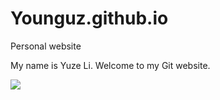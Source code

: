 # Younguz.github.io

Personal website

My name is Yuze Li. Welcome to my Git website.

![](https://i0.hdslb.com/bfs/article/41cc18628980e78cc5ea55d5a0036e6249873722.gif@1256w_708h_!web-article-pic.webp)